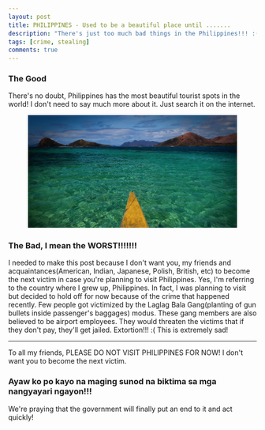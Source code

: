 ```yaml
---
layout: post
title: PHILIPPINES - Used to be a beautiful place until .......
description: "There's just too much bad things in the Philippines!!! :("
tags: [crime, stealing]
comments: true
---
```


### The Good

There's no doubt, Philippines has the most beautiful tourist spots in the world! I don't need to say much more about it. Just search it on the internet.

<figure>
    <a href="/images/yellowboat.jpg"><img src="/images/yellowboat.jpg"></a>
</figure>

### The Bad, I mean the WORST!!!!!!!

I needed to make this post because I don't want you, my friends and acquaintances(American, Indian, Japanese, Polish, British, etc) to become the next victim in case you're planning to visit Philippines. Yes, I'm referring to the country where I grew up, Philippines. In fact, I was planning to visit but decided to hold off for now because of the crime that happened recently. Few people got victimized by the Laglag Bala Gang(planting of gun bullets inside passenger's baggages) modus. These gang members are also believed to be airport employees. They would threaten the victims that if they don't pay, they'll get jailed. Extortion!!! :( This is extremely sad!

---
To all my friends, PLEASE DO NOT VISIT PHILIPPINES FOR NOW! I don't want you to become the next victim.

### Ayaw ko po kayo na maging sunod na biktima sa mga nangyayari ngayon!!!

We're praying that the government will finally put an end to it and act quickly!
